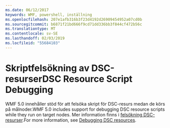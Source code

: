 ```yaml
---
ms.date: 06/12/2017
keywords: WMF, powershell, inställning
ms.openlocfilehash: 207e1afb316b3f23d4192d26909454952a07cd0b
ms.sourcegitcommit: b6871f21bd666f9cd71dd336bb3f844cf472b56c
ms.translationtype: MT
ms.contentlocale: sv-SE
ms.lasthandoff: 02/03/2019
ms.locfileid: "55684103"
---
```

# <a name="dsc-resource-script-debugging"></a><span data-ttu-id="be9ff-102">Skriptfelsökning av DSC-resurser</span><span class="sxs-lookup"><span data-stu-id="be9ff-102">DSC Resource Script Debugging</span></span>

<span data-ttu-id="be9ff-103">WMF 5.0 innehåller stöd för att felsöka skript för DSC-resurs medan de körs på målnoder.</span><span class="sxs-lookup"><span data-stu-id="be9ff-103">WMF 5.0 includes support for debugging DSC resource scripts while they run on target nodes.</span></span>
<span data-ttu-id="be9ff-104">Mer information finns i [felsökning DSC-resurser](https://msdn.microsoft.com/powershell/dsc/debugresource).</span><span class="sxs-lookup"><span data-stu-id="be9ff-104">For more information, see [Debugging DSC resources](https://msdn.microsoft.com/powershell/dsc/debugresource).</span></span>
